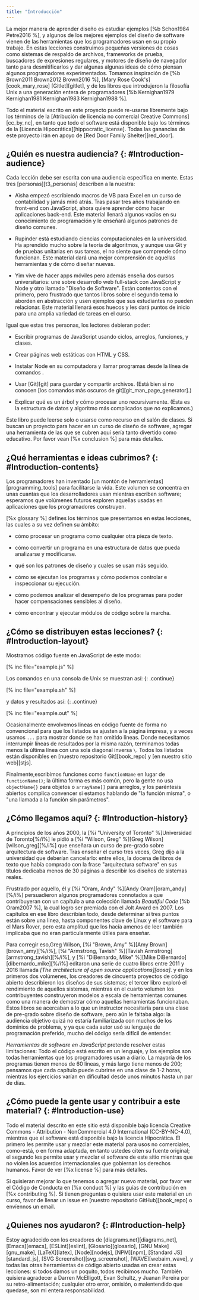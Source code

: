 ```yaml
---
title: "Introducción"
---
```


La mejor manera de aprender diseño es estudiar ejemplos [%b Schon1984 Petre2016 %],
y algunos de los mejores ejemplos del diseño de software vienen de las 
herramientas que los programadores usan en su propio trabajo.
En estas lecciones construimos pequeñas versiones de cosas como sistemas de
respaldo de archivos, frameworks de prueba, buscadores de expresiones regulares,
y motores de diseño de navegador tanto para desmitificarlos
y dar algunas algunas ideas de cómo piensan algunos programadores experimentados.
Tomamos inspiración de [%b Brown2011 Brown2012 Brown2016 %],
[Mary Rose Cook's][cook_mary_rose] [Gitlet][gitlet],
y de los libros que introdujeron la filosofía Unix a una  generación entera de programadores
[%b Kernighan1979 Kernighan1981 Kernighan1983 Kernighan1988 %].

Todo el material escrito en este proyecto puede re-usarse libremente
bajo los términos de la [Atribución de licencia no comercial Creative Commons][cc_by_nc],
en tanto que todo el software está disponible bajo los términos de
la [Licencia Hipocrática][hippocratic_license].
Todas las ganancias de este proyecto irán en apoyo de [Red Door Family Shelter][red_door].

## ¿Quién es nuestra audiencia? {: #Introduction-audience}

Cada lección  debe  ser escrita con una audiencia específica en mente.
Estas tres [personas][t3_personas] describen a la nuestra:

-   Aïsha empezó escribiendo  macros de VB para Excel en un curso de contabilidad y jamás miró atrás.
    Tras pasar tres años trabajando en front-end con JavaScript,
    ahora quiere aprender cómo hacer aplicaciones back-end.
    Este material llenará algunos vacíos en su  conocimiento de programación
    y le enseñará algunos    patrones de diseño comunes.

-   Rupinder está estudiando ciencias computacionales en la universidad.
    Ha aprendido mucho sobre la teoría de algoritmos,
    y aunque usa Git y de pruebas unitarias  en sus tareas,
    el no siente que comprende cómo funcionan.
    Este material   dará una mejor comprensión de aquellas herramientas
    y de cómo diseñar nuevas.

-   Yim vive de hacer apps móviles pero 
    además enseña dos cursos universitarios:
    une sobre desarrollo web full-stack  con JavaScript y Node
    y otro llamado "Diseño de Software".
    Están contentos con el primero,
    pero frustrado que tantos libros sobre el segundo tema lo aborden en 
    abstracción y usen ejemplos que sus estudiantes no pueden relacionar.
    Este material llenará esos huecos
    y les dará puntos de inicio para una amplia variedad de tareas en el curso.

Igual que estas tres personas, los lectores debieran poder:

-   Escribir  programas de JavaScript usando ciclos, arreglos, funciones, y clases.

-   Crear páginas web estáticas con HTML y CSS.

-   Instalar Node en su computadora
    y llamar programas desde la línea de comandos .

-   Usar [Git][git] para guardar y compartir archivos.
    (Está bien si no conocen [los comandos más oscuros de git][git_man_page_generator].)

-   Explicar qué es un árbol y cómo procesar uno recursivamente.
    (Esta es la estructura de datos y algoritmo más complicados que *no* explicamos.)

Este libro puede leerse solo o usarse como recurso  en el salón de clases.
Si buscan un proyecto para hacer en un curso de diseño de software,
agregar una herramienta de las que se cubren aquí sería tanto divertido como educativo.
Por favor vean [%x conclusion %] para más detalles.

## ¿Qué herramientas e ideas cubrimos? {: #Introduction-contents}

Los programadores han inventado [un montón de herramientas][programming_tools] para facilitarse la vida.
Este volumen se concentra en unas cuantas que los desarrolladores usan mientras escriben software;
esperamos que  volúmenes futuros exploren aquellas usadas en aplicaciones que los programadores construyen.

[%x glossary %] defines los términos que presentamos en estas lecciones,
las cuales a su vez  definen su ámbito:

-   cómo procesar un programa como cualquier otra pieza de texto.

-   cómo convertir un programa en una  estructura de datos que pueda analizarse y modificarse.

-   qué son los patrones  de diseño y cuales se usan más seguido.

-   cómo se ejecutan los programas  y cómo podemos controlar e inspeccionar su ejecución.

-   cómo podemos analizar el desempeño de los programas para poder  hacer compensaciones sensibles al diseño.

-   cómo encontrar y ejecutar módulos de código sobre la marcha.

<div class="pagebreak"></div>

## ¿Cómo se distribuyen estas lecciones? {: #Introduction-layout}

Mostramos código fuente en JavaScript de este modo:

[% inc file="example.js" %]

Los comandos en una consola de Unix se muestran así:
{: .continue}

[% inc file="example.sh" %]

y datos y resultados así:
{: .continue}

[% inc file="example.out" %]

Ocasionalmente envolvemos lineas en código fuente de forma no convencional para que
los listados se ajusten a la página impresa,
y a veces usamos `...` para  mostrar donde se han omitido líneas.
Donde necesitamos interrumpir líneas de resultados por la misma razón,
terminamos todas menos la última línea con una sola diagonal inversa `\`.
Todos los listados están disponibles en [nuestro repositorio Git][book_repo]
y [en nuestro sitio web][stjs].

Finalmente,escribimos funciones como `functionName` en lugar de `functionName()`;
la última forma es más común,
pero la gente no usa `objectName{}` para objetos o `arrayName[]` para arreglos,
y los paréntesis abiertos complica convencer
si estamos hablando de "la función misma", o "una llamada a la función sin parámetros".

## ¿Cómo llegamos aquí? {: #Introduction-history}

A principios de los años 2000,
la [%i "University of Toronto" %]Universidad de Toronto[%/i%] le pidió a [%i "Wilson, Greg" %][Greg Wilson][wilson_greg][%/i%]
que enseñara un  curso de pre-grado sobre arquitectura de software.
Tras enseñar el curso tres veces, Greg dijo a la universidad que deberían cancelarlo:
entre ellos, la docena de libros de texto que había comprado con la frase "arquitectura software" en sus títulos
dedicaba menos de 30 páginas a describir los diseños de sistemas reales.

<div class="pagebreak"></div>

Frustrado por aquello,
él y [%i "Oram, Andy" %][Andy Oram][oram_andy][%/i%] persuadieron algunos programadores connotados a 
que contribuyeran con un capítulo a una colección llamada *Beautiful Code* [%b Oram2007 %],
la cual logro ser premiada con el Jolt Award en 2007.
Los capítulos en ese libro describían todo, desde determinar si tres puntos están sobre una linea,
hasta componentes clave de Linux
y el software para el Mars Rover,
pero esta amplitud que los hacía amenos de leer
también implicaba  que no eran particularmente útiles para enseñar.

Para corregir eso,Greg Wilson, [%i "Brown, Amy" %][Amy Brown][brown_amy][%/i%],
[%i "Armstrong, Tavish" %][Tavish Armstrong][armstrong_tavish][%/i%],
y [%i "DiBernardo, Mike" %][Mike DiBernardo][dibernardo_mike][%/i%]
editaron una serie de cuatro libros entre 2011 y 2016 llamada *[The architecture of open source applications][aosa]*.
y en los primeros dos volúmenes,
los creadores de cincuenta proyectos de  código abierto  describieron los diseños de sus sistemas;
el tercer libro exploró el rendimiento de aquellos sistemas,
mientras en el cuarto volumen  los contribuyentes construyeron modelos a escala de herramientas comunes 
como una manera de demostrar cómo aquellas herramientas funcionaban.
Estos libros se acercaban a lo que un instructor necesitaría para una clase de pre-grado sobre diseño de software,
pero aún le faltaba algo:
la  audiencia objetivo quizá no estaría familiarizada con muchos de los dominios de problema,
y ya que cada autor usó su lenguaje de programación preferido,
mucho del código sería difícil de entender.

*Herramientas de software  en JavaScript* pretende resolver estas limitaciones:
Todo el código está escrito en un lenguaje,
y los ejemplos son todas herramientas que los programadores usan a diario.
La mayoría de los programas tienen menos de 60 lineas, y más largo tiene menos de 200;
pensamos que cada capítulo puede cubrirse en una clase de 1-2 horas,
mientras los ejercicios varían en dificultad  desde unos minutos hasta un par de días.

## ¿Cómo puede la gente usar y contribuir a este material? {: #Introduction-use}

Todo el  material descrito en este sitio está disponible bajo licencia Creative
Commons - Attribution - NonCommercial 4.0 International (CC-BY-NC-4.0),
mientras que el software está disponible bajo la licencia Hipocrática. El primero
les permite usar y mezclar este material para usos no comerciales, como-está, o
en forma adaptada, en tanto ustedes citen su fuente original; el segundo les permite
usar y mezclar el software de este sitio mientras que no violen
los acuerdos internacionales que gobiernan los derechos humanos. Favor de ver [%x license %]
para más detalles.

Si quisieran mejorar lo que tenemos o agregar nuevo material, por favor ver el
Código de Conducta en [%x conduct %] y las guías de contribución en
[%x contributing %].  Si tienen preguntas o quisiera usar este material en
un curso, favor de llenar un issue en [nuestro repositorio GitHub][book_repo] o envíennos un email.

## ¿Quienes nos ayudaron? {: #Introduction-help}

Estoy agradecido con los creadores de [diagrams.net][diagrams_net],
[Emacs][emacs],
[ESLint][eslint],
[Glosario][glosario],
[GNU Make][gnu_make],
[LaTeX][latex],
[Node][nodejs],
[NPM][npm],
[Standard JS][standard_js],
[SVG Screenshot][svg_screenshot],
[WAVE][webaim_wave],
y todas las otras herramientas  de código abierto usadas en crear estas lecciones:
si todos damos un poquito,
todos recibimos mucho.
También quisiera agradecer a Darren McElligott, Evan Schultz, y Juanan Pereira
por su retro-alimentación;
cualquier otro error, omisión, o malentendido que quedase, son mi entera responsabilidad.
